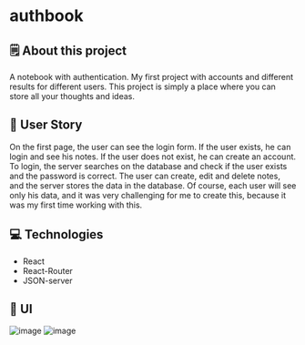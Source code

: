 # authbook

## 🗒️ About this project
A notebook with authentication. My first project with accounts and different results for different users. This project is simply a place where you can store all your thoughts and ideas.

## 🧔 User Story
On the first page, the user can see the login form. If the user exists, he can login and see his notes. If the user does not exist, he can create an account. To login, the server searches on the database and check if the user exists and the password is correct. The user can create, edit and delete notes, and the server stores the data in the database. Of course, each user will see only his data, and it was very challenging for me to create this, because it was my first time working with this.

## 💻 Technologies
- React
- React-Router
- JSON-server

## 🎨 UI
![image](https://user-images.githubusercontent.com/82226141/150837489-aa5d4350-c8d5-4c4f-ac56-5472c09fcd95.png)
![image](https://user-images.githubusercontent.com/82226141/150837594-80763401-ead3-457a-b19f-4264b2d35b31.png)
